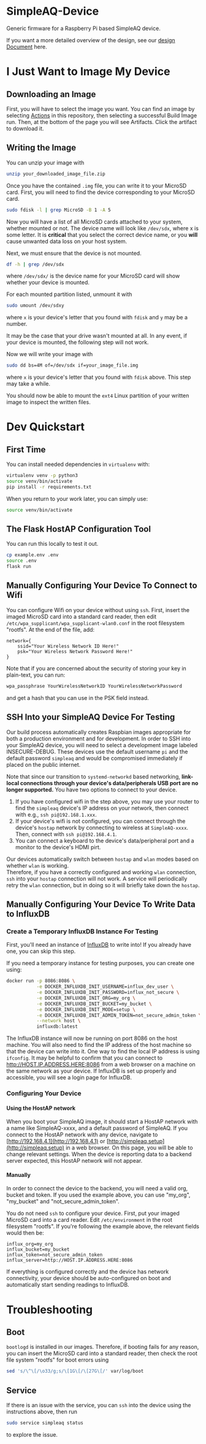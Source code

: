# SimpleAQ-Device

Generic firmware for a Raspberry Pi based SimpleAQ device.

If you want a more detailed overview of the design, see our [design Document](docs/how_it_works.md) here.

# I Just Want to Image My Device

## Downloading an Image

First, you will have to select the image you want.
You can find an image by selecting [Actions](/actions) in this repository, then selecting a successful Build Image run.
Then, at the bottom of the page you will see Artifacts.
Click the artifact to download it.

## Writing the Image

You can unzip your image with
```bash
unzip your_downloaded_image_file.zip
```

Once you have the contained `.img` file, you can write it to your MicroSD card.
First, you will need to find the device corresponding to your MicroSD card.
```bash
sudo fdisk -l | grep MicroSD -B 1 -A 5
```

Now you will have a list of all MicroSD cards attached to your system, whether mounted or not.
The device name will look like `/dev/sdx`, where x is some letter.
It is **critical** that you select the correct device name, or you **will** cause unwanted data loss on your host system.

Next, we must ensure that the device is not mounted.
```bash
df -h | grep /dev/sdx
```
where `/dev/sdx/` is the device name for your MicroSD card will show whether your device is mounted.

For each mounted partition listed, unmount it with
```bash
sudo umount /dev/sdxy
```
where `x` is your device's letter that you found with `fdisk` and `y` may be a number.

It may be the case that your drive wasn't mounted at all.
In any event, if your device is mounted, the following step will not work.

Now we will write your image with
```bash
sudo dd bs=4M of=/dev/sdx if=your_image_file.img 
```
where `x` is your device's letter that you found with `fdisk` above.
This step may take a while.

You should now be able to mount the `ext4` Linux partition of your written image to inspect the written files.

# Dev Quickstart

## First Time

You can install needed dependencies in `virtualenv` with:
```bash
virtualenv venv -p python3
source venv/bin/activate
pip install -r requirements.txt
```

When you return to your work later, you can simply use:
```bash
source venv/bin/activate
```

## The Flask HostAP Configuration Tool

You can run this locally to test it out.
```bash
cp example.env .env
source .env
flask run
```

## Manually Configuring Your Device To Connect to Wifi

You can configure Wifi on your device without using `ssh`.
First, insert the imaged MicroSD card into a standard card reader, then edit `/etc/wpa_supplicant/wpa_supplicant-wlan0.conf` in the root filesystem "rootfs".
At the end of the file, add:

```
network={
    ssid="Your Wireless Network ID Here!"
    psk="Your Wireless Network Password Here!"
}
```

Note that if you are concerned about the security of storing your key in plain-text, you can run:
```bash
wpa_passphrase YourWirelessNetworkID YourWirelessNetworkPassword
```
and get a hash that you can use in the PSK field instead.

## SSH Into your SimpleAQ Device For Testing

Our build process automatically creates Raspbian images appropriate for both a production environment and for development.
In order to SSH into your SimpleAQ device, you will need to select a development image labeled INSECURE-DEBUG.
These devices use the default username `pi` and the default password `simpleaq` and would be compromised immediately if placed on the public internet.

Note that since our transition to `systemd-networkd` based networking, **link-local connections through your device's data/peripherals USB port are no longer supported.**
You have two options to connect to your device.

1.  If you have configured wifi in the step above, you may use your router to find the `simpleaq` device's IP address on your network, then connect with e.g., `ssh pi@192.168.1.xxx`.
2.  If your device's wifi is not configured, you can connect through the device's `hostap` network by connecting to wireless at `SimpleAQ-xxxx`.   Then, connect with `ssh pi@192.168.4.1`.
3.  You can connect a keyboard to the device's data/peripheral port and a monitor to the device's HDMI pirt.

Our devices automatically switch between `hostap` and `wlan` modes based on whether `wlan` is working.  
Therefore, if you have a correctly configured and working `wlan` connection, `ssh` into your `hostap` connection will not work.
A service will periodically retry the `wlan` connection, but in doing so it will briefly take down the `hostap`.

## Manually Configuring Your Device To Write Data to InfluxDB

### Create a Temporary InfluxDB Instance For Testing

First, you'll need an instance of [InfluxDB](https://github.com/influxdata/influxdb) to write into!
If you already have one, you can skip this step.

If you need a temporary instance for testing purposes, you can create one using:
```bash
docker run -p 8086:8086 \
           -e DOCKER_INFLUXDB_INIT_USERNAME=influx_dev_user \
           -e DOCKER_INFLUXDB_INIT_PASSWORD=influx_not_secure \
           -e DOCKER_INFLUXDB_INIT_ORG=my_org \
           -e DOCKER_INFLUXDB_INIT_BUCKET=my_bucket \
           -e DOCKER_INFLUXDB_INIT_MODE=setup \
           -e DOCKER_INFLUXDB_INIT_ADMIN_TOKEN=not_secure_admin_token \
           --network host \
           influxdb:latest
```

The InfluxDB instance will now be running on port 8086 on the host machine.
You will also need to find the IP address of the host machine so that the device can write into it.
One way to find the local IP address is using `ifconfig`.
It may be helpful to confirm that you can connect to http://HOST.IP.ADDRESS.HERE:8086 from a web browser on a machine on the same network as your device.
If InfluxDB is set up properly and accessible, you will see a login page for InfluxDB.

### Configuring Your Device

#### Using the HostAP network

When you boot your SimpleAQ image, it should start a HostAP network with a name like SimpleAQ-xxxx, and a default password of SimpleAQ.
If you connect to the HostAP network with any device, navigate to [http://192.168.4.1](http://192.168.4.1) or [http://simpleaq.setup](http://simpleaq.setup) in a web browser.
On this page, you will be able to change relevant settings.
When the device is reporting data to a backend server expected, this HostAP network will not appear.

#### Manually

In order to connect the device to the backend, you will need a valid org, bucket and token.
If you used the example above, you can use "my\_org", "my\_bucket" and "not\_secure\_admin\_token".

You do not need `ssh` to configure your device.
First, put your imaged MicroSD card into a card reader.
Edit `/etc/environment` in the root filesystem "rootfs".
If you're following the example above, the relevant fields would then be:
```
influx_org=my_org
influx_bucket=my_bucket
influx_token=not_secure_admin_token
influx_server=http://HOST.IP.ADDRESS.HERE:8086
```

If everything is configured correctly and the device has network connectivity, your device should be auto-configured on boot and automatically start sending readings to InfluxDB.

# Troubleshooting

## Boot

`bootlogd` is installed in our images.
Therefore, if booting fails for any reason, you can insert the MicroSD card into a standard reader, then check the root file system "rootfs" for boot errors using

```bash
sed 's/\^\[/\o33/g;s/\[1G\[/\[27G\[/' var/log/boot
```

## Service

If there is an issue with the service, you can `ssh` into the device using the instructions above, then run

```bash
sudo service simpleaq status
```

to explore the issue.
